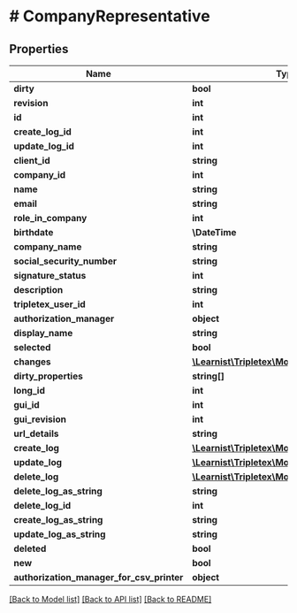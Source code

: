# # CompanyRepresentative

## Properties

Name | Type | Description | Notes
------------ | ------------- | ------------- | -------------
**dirty** | **bool** |  | [optional]
**revision** | **int** |  | [optional]
**id** | **int** |  | [optional]
**create_log_id** | **int** |  | [optional]
**update_log_id** | **int** |  | [optional]
**client_id** | **string** |  | [optional]
**company_id** | **int** |  | [optional]
**name** | **string** |  | [optional]
**email** | **string** |  | [optional]
**role_in_company** | **int** |  | [optional]
**birthdate** | **\DateTime** |  | [optional]
**company_name** | **string** |  | [optional]
**social_security_number** | **string** |  | [optional]
**signature_status** | **int** |  | [optional]
**description** | **string** |  | [optional]
**tripletex_user_id** | **int** |  | [optional]
**authorization_manager** | **object** |  | [optional]
**display_name** | **string** |  | [optional]
**selected** | **bool** |  | [optional]
**changes** | [**\Learnist\Tripletex\Model\Change[]**](Change.md) |  | [optional]
**dirty_properties** | **string[]** |  | [optional]
**long_id** | **int** |  | [optional]
**gui_id** | **int** |  | [optional]
**gui_revision** | **int** |  | [optional]
**url_details** | **string** |  | [optional]
**create_log** | [**\Learnist\Tripletex\Model\RequestlogModel**](RequestlogModel.md) |  | [optional]
**update_log** | [**\Learnist\Tripletex\Model\RequestlogModel**](RequestlogModel.md) |  | [optional]
**delete_log** | [**\Learnist\Tripletex\Model\RequestlogModel**](RequestlogModel.md) |  | [optional]
**delete_log_as_string** | **string** |  | [optional]
**delete_log_id** | **int** |  | [optional]
**create_log_as_string** | **string** |  | [optional]
**update_log_as_string** | **string** |  | [optional]
**deleted** | **bool** |  | [optional]
**new** | **bool** |  | [optional]
**authorization_manager_for_csv_printer** | **object** |  | [optional]

[[Back to Model list]](../../README.md#models) [[Back to API list]](../../README.md#endpoints) [[Back to README]](../../README.md)
